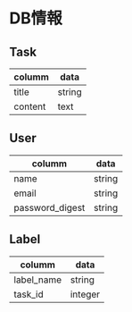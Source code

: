 # DB情報
## Task
columm | data
------------ | -------------
title | string
content | text
## User
columm | data
------------ | -------------
name | string
email | string
password_digest | string
## Label
columm | data
------------ | -------------
label_name | string
task_id | integer
